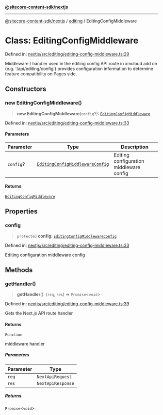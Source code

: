 [**@sitecore-content-sdk/nextjs**](../../README.md)

***

[@sitecore-content-sdk/nextjs](../../README.md) / [editing](../README.md) / EditingConfigMiddleware

# Class: EditingConfigMiddleware

Defined in: [nextjs/src/editing/editing-config-middleware.ts:29](https://github.com/Sitecore/content-sdk/blob/5668fc9a4560f7c5a529d356ffb07c3d7cb82d73/packages/nextjs/src/editing/editing-config-middleware.ts#L29)

Middleware / handler used in the editing config API route in xmcloud add on (e.g. '/api/editing/config')
provides configuration information to determine feature compatibility on Pages side.

## Constructors

### new EditingConfigMiddleware()

> **new EditingConfigMiddleware**(`config`?): [`EditingConfigMiddleware`](EditingConfigMiddleware.md)

Defined in: [nextjs/src/editing/editing-config-middleware.ts:33](https://github.com/Sitecore/content-sdk/blob/5668fc9a4560f7c5a529d356ffb07c3d7cb82d73/packages/nextjs/src/editing/editing-config-middleware.ts#L33)

#### Parameters

| Parameter | Type | Description |
| ------ | ------ | ------ |
| `config`? | [`EditingConfigMiddlewareConfig`](../type-aliases/EditingConfigMiddlewareConfig.md) | Editing configuration middleware config |

#### Returns

[`EditingConfigMiddleware`](EditingConfigMiddleware.md)

## Properties

### config

> `protected` **config**: [`EditingConfigMiddlewareConfig`](../type-aliases/EditingConfigMiddlewareConfig.md)

Defined in: [nextjs/src/editing/editing-config-middleware.ts:33](https://github.com/Sitecore/content-sdk/blob/5668fc9a4560f7c5a529d356ffb07c3d7cb82d73/packages/nextjs/src/editing/editing-config-middleware.ts#L33)

Editing configuration middleware config

## Methods

### getHandler()

> **getHandler**(): (`req`, `res`) => `Promise`\<`void`\>

Defined in: [nextjs/src/editing/editing-config-middleware.ts:39](https://github.com/Sitecore/content-sdk/blob/5668fc9a4560f7c5a529d356ffb07c3d7cb82d73/packages/nextjs/src/editing/editing-config-middleware.ts#L39)

Gets the Next.js API route handler

#### Returns

`Function`

middleware handler

##### Parameters

| Parameter | Type |
| ------ | ------ |
| `req` | `NextApiRequest` |
| `res` | `NextApiResponse` |

##### Returns

`Promise`\<`void`\>
